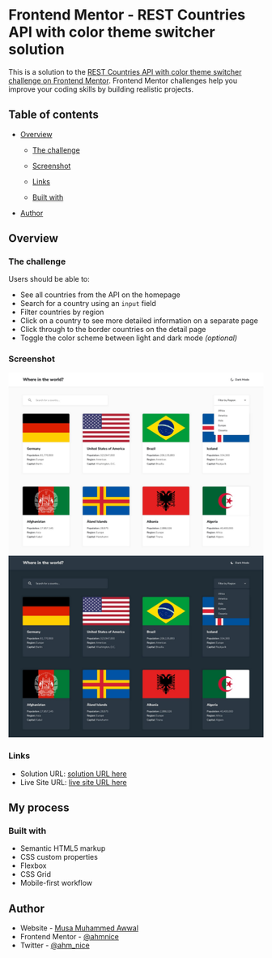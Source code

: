 # Frontend Mentor - REST Countries API with color theme switcher solution

This is a solution to the [REST Countries API with color theme switcher challenge on Frontend Mentor](https://www.frontendmentor.io/challenges/rest-countries-api-with-color-theme-switcher-5cacc469fec04111f7b848ca). Frontend Mentor challenges help you improve your coding skills by building realistic projects. 

## Table of contents

- [Overview](#overview)
  - [The challenge](#the-challenge)
  - [Screenshot](#screenshot)
  - [Links](#links)

  - [Built with](#built-with)
 
- [Author](#author)

## Overview

### The challenge

Users should be able to:

- See all countries from the API on the homepage
- Search for a country using an `input` field
- Filter countries by region
- Click on a country to see more detailed information on a separate page
- Click through to the border countries on the detail page
- Toggle the color scheme between light and dark mode *(optional)*

### Screenshot

![](./design/desktop-design-home-light.jpg)
![](./design/desktop-design-home-dark.jpg)

### Links

- Solution URL: [solution URL here](https://github.com/AhmNice/rest-countries-api-with-color-theme-switcher-master)
- Live Site URL: [live site URL here](https://ahmnice.github.io/rest-countries-api-with-color-theme-switcher-master/)

## My process

### Built with

- Semantic HTML5 markup
- CSS custom properties
- Flexbox
- CSS Grid
- Mobile-first workflow

## Author

- Website - [Musa Muhammed Awwal](https://www.your-site.com)
- Frontend Mentor - [@ahmnice](https://www.frontendmentor.io/profile/ahmnice)
- Twitter - [@ahm_nice](https://www.twitter.com/ahm_nice)



